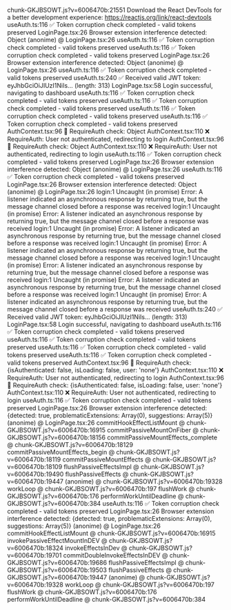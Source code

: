 chunk-GKJBSOWT.js?v=6006470b:21551 Download the React DevTools for a better development experience: https://reactjs.org/link/react-devtools
useAuth.ts:116 ✅ Token corruption check completed - valid tokens preserved
LoginPage.tsx:26 Browser extension interference detected: Object
(anonime) @ LoginPage.tsx:26
useAuth.ts:116 ✅ Token corruption check completed - valid tokens preserved
useAuth.ts:116 ✅ Token corruption check completed - valid tokens preserved
LoginPage.tsx:26 Browser extension interference detected: Object
(anonime) @ LoginPage.tsx:26
useAuth.ts:116 ✅ Token corruption check completed - valid tokens preserved
useAuth.ts:240 ✅ Received valid JWT token: eyJhbGciOiJIUzI1NiIs... (length: 313)
LoginPage.tsx:58 Login successful, navigating to dashboard
useAuth.ts:116 ✅ Token corruption check completed - valid tokens preserved
useAuth.ts:116 ✅ Token corruption check completed - valid tokens preserved
useAuth.ts:116 ✅ Token corruption check completed - valid tokens preserved
useAuth.ts:116 ✅ Token corruption check completed - valid tokens preserved
AuthContext.tsx:96 🔐 RequireAuth check: Object
AuthContext.tsx:110 ❌ RequireAuth: User not authenticated, redirecting to login
AuthContext.tsx:96 🔐 RequireAuth check: Object
AuthContext.tsx:110 ❌ RequireAuth: User not authenticated, redirecting to login
useAuth.ts:116 ✅ Token corruption check completed - valid tokens preserved
LoginPage.tsx:26 Browser extension interference detected: Object
(anonime) @ LoginPage.tsx:26
useAuth.ts:116 ✅ Token corruption check completed - valid tokens preserved
LoginPage.tsx:26 Browser extension interference detected: Object
(anonime) @ LoginPage.tsx:26
login:1 Uncaught (in promise) Error: A listener indicated an asynchronous response by returning true, but the message channel closed before a response was received
login:1 Uncaught (in promise) Error: A listener indicated an asynchronous response by returning true, but the message channel closed before a response was received
login:1 Uncaught (in promise) Error: A listener indicated an asynchronous response by returning true, but the message channel closed before a response was received
login:1 Uncaught (in promise) Error: A listener indicated an asynchronous response by returning true, but the message channel closed before a response was received
login:1 Uncaught (in promise) Error: A listener indicated an asynchronous response by returning true, but the message channel closed before a response was received
login:1 Uncaught (in promise) Error: A listener indicated an asynchronous response by returning true, but the message channel closed before a response was received
login:1 Uncaught (in promise) Error: A listener indicated an asynchronous response by returning true, but the message channel closed before a response was received
useAuth.ts:240 ✅ Received valid JWT token: eyJhbGciOiJIUzI1NiIs... (length: 313)
LoginPage.tsx:58 Login successful, navigating to dashboard
useAuth.ts:116 ✅ Token corruption check completed - valid tokens preserved
useAuth.ts:116 ✅ Token corruption check completed - valid tokens preserved
useAuth.ts:116 ✅ Token corruption check completed - valid tokens preserved
useAuth.ts:116 ✅ Token corruption check completed - valid tokens preserved
AuthContext.tsx:96 🔐 RequireAuth check: {isAuthenticated: false, isLoading: false, user: 'none'}
AuthContext.tsx:110 ❌ RequireAuth: User not authenticated, redirecting to login
AuthContext.tsx:96 🔐 RequireAuth check: {isAuthenticated: false, isLoading: false, user: 'none'}
AuthContext.tsx:110 ❌ RequireAuth: User not authenticated, redirecting to login
useAuth.ts:116 ✅ Token corruption check completed - valid tokens preserved
LoginPage.tsx:26 Browser extension interference detected: {detected: true, problematicExtensions: Array(0), suggestions: Array(5)}
(anonime) @ LoginPage.tsx:26
commitHookEffectListMount @ chunk-GKJBSOWT.js?v=6006470b:16915
commitPassiveMountOnFiber @ chunk-GKJBSOWT.js?v=6006470b:18156
commitPassiveMountEffects_complete @ chunk-GKJBSOWT.js?v=6006470b:18129
commitPassiveMountEffects_begin @ chunk-GKJBSOWT.js?v=6006470b:18119
commitPassiveMountEffects @ chunk-GKJBSOWT.js?v=6006470b:18109
flushPassiveEffectsImpl @ chunk-GKJBSOWT.js?v=6006470b:19490
flushPassiveEffects @ chunk-GKJBSOWT.js?v=6006470b:19447
(anonime) @ chunk-GKJBSOWT.js?v=6006470b:19328
workLoop @ chunk-GKJBSOWT.js?v=6006470b:197
flushWork @ chunk-GKJBSOWT.js?v=6006470b:176
performWorkUntilDeadline @ chunk-GKJBSOWT.js?v=6006470b:384
useAuth.ts:116 ✅ Token corruption check completed - valid tokens preserved
LoginPage.tsx:26 Browser extension interference detected: {detected: true, problematicExtensions: Array(0), suggestions: Array(5)}
(anonime) @ LoginPage.tsx:26
commitHookEffectListMount @ chunk-GKJBSOWT.js?v=6006470b:16915
invokePassiveEffectMountInDEV @ chunk-GKJBSOWT.js?v=6006470b:18324
invokeEffectsInDev @ chunk-GKJBSOWT.js?v=6006470b:19701
commitDoubleInvokeEffectsInDEV @ chunk-GKJBSOWT.js?v=6006470b:19686
flushPassiveEffectsImpl @ chunk-GKJBSOWT.js?v=6006470b:19503
flushPassiveEffects @ chunk-GKJBSOWT.js?v=6006470b:19447
(anonime) @ chunk-GKJBSOWT.js?v=6006470b:19328
workLoop @ chunk-GKJBSOWT.js?v=6006470b:197
flushWork @ chunk-GKJBSOWT.js?v=6006470b:176
performWorkUntilDeadline @ chunk-GKJBSOWT.js?v=6006470b:384
